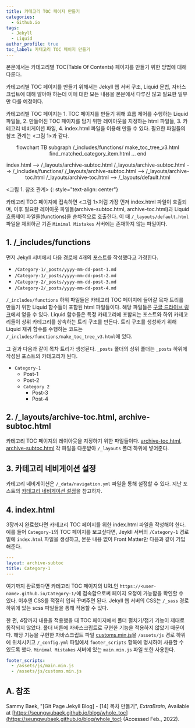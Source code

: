 ```yaml
---
title: 카테고리 TOC 페이지 만들기
categories:
  - Github.io
tags:
  - Jekyll
  - Liquid
author_profile: true
toc_label: 카테고리 TOC 페이지 만들기
---
```

본문에서는 카테고리별 TOC(Table Of Contents) 페이지를 만들기 위한 방법에 대해 다룬다.

카테고리별 TOC 페이지를 만들기 위해서는 Jekyll 웹 서버 구조, Liquid 문법, 자바스크립트에 대해 알아야 하는데 이에 대한 모든 내용을 본문에서 다루진 않고 필요한 일부만 다룰 예정이다.

카테고리별 TOC 페이지는 1. TOC 페이지를 만들기 위해 흐름 제어를 수행하는 Liquid 파일들, 2. 만들어진 TOC 페이지를 담기 위한 레이아웃을 지정하는 html 파일들, 3. 카테고리 네비게이션 파일, 4. index.html 파일을 이용해 만들 수 있다. 필요한 파일들의 참조 관계는 <그림 1>과 같다.

<div class="mermaid" align="center">
flowchart TB
  subgraph /_includes/functions/
    make_toc_tree_v3.html
    find_matched_category_item.html
    ...
  end

  index.html --> /_layouts/archive-subtoc.html
  /_layouts/archive-subtoc.html --> /_includes/functions/
  /_layouts/archive-subtoc.html --> /_layouts/archive-toc.html
  /_layouts/archive-toc.html --> /_layouts/default.html
</div>
<그림 1. 참조 관계>
{: style="text-align: center"}

카테고리 TOC 페이지에 접속하면 <그림 1>처럼 가장 먼저 index.html 파일이 호출되며, 이후 필요한 레이아웃 파일들(archive-subtoc.html, archive-toc.html)과 Liquid 흐름제어 파일들(functions)을 순차적으로 호출한다. 이 때 `/_layouts/default.html` 파일을 제외하곤 기존 `Minimal Mistakes` 서버에는 존재하지 않는 파일이다. 

## 1. /_includes/functions
먼저 Jekyll 서버에서 다음 경로에 4개의 포스트를 작성했다고 가정한다.
- `/Category-1/_posts/yyyy-mm-dd-post-1.md`
- `/Category-1/_posts/yyyy-mm-dd-post-2.md`
- `/Category-2/_posts/yyyy-mm-dd-post-3.md`
- `/Category-2/_posts/yyyy-mm-dd-post-4.md`

`/_includes/functions` 하위 파일들은 카테고리 TOC 페이지에 들어갈 목차 트리를 만들기 위한 Liquid 함수들이 포함된 html 파일들이다. 해당 파일들은 [구글 드라이브 링크](https://drive.google.com/uc?export=download&id=1yF9hZmnZ2iX7bmOpIFngktDrztv0ywQ8)에서 얻을 수 있다. Liquid 함수들은 특정 카테고리에 포함되는 포스트와 하위 카테고리들이 상위 카테고리를 상속하는 트리 구조를 만든다. 트리 구조를 생성하기 위해 Liquid 재귀 함수를 수행하는 코드는 `/_includes/functions/make_toc_tree_v3.html`에 있다. 

그 결과 다음과 같이 목차 트리가 생성된다. `_posts` 폴더의 상위 폴더는 `_posts` 하위에 작성된 포스트의 카테고리가 된다.

- `Category-1`
  - Post-1
  - Post-2
  - `Category 2`
    - Post-3
    - Post-4

## 2. /_layouts/archive-toc.html, archive-subtoc.html
카테고리 TOC 페이지의 레이아웃을 지정하기 위한 파일들이다. [archive-toc.html](https://drive.google.com/uc?export=download&id=19dMwre_jI7mMD-6ElyCiRCIB1wXAbzap), [archive-subtoc.html](https://drive.google.com/uc?export=download&id=1IdgE04kX7ph9pNO7zrwSlB51Ko8mnszu) 각 파일을 다운받아 `/_layouts` 폴더 하위에 넣어준다.

## 3. 카테고리 네비게이션 설정
카테고리 네비게이션은 `/_data/navigation.yml` 파일을 통해 설정할 수 있다. 지난 포스트의 [카테고리 네비게이션 설정](https://drmaemi.github.io/github.io/sidebar/#1-카테고리-네비게이션-설정)을 참고하자.

## 4. index.html
3장까지 완료했다면 카테고리 TOC 페이지를 위한  index.html 파일을 작성해야 한다. 예를 들어 `Category-1`의 TOC 페이지를 보고싶다면, Jeykll 서버의 `/Category-1` 경로 밑에 `index.html` 파일을 생성하고, 본문 내용 없이 Front Matter만 다음과 같이 기입해준다.
```yml
---
layout: archive-subtoc
title: Category-1
---
```

여기까지 완료했다면 카테고리 TOC 페이지의 URL인 `https://<user-name>.github.io/Category-1/`에 접속함으로써 페이지 요청이 가능함을 확인할 수 있다. 이후엔 CSS를 적절히 입혀 꾸며주면 된다. Jekyll 웹 서버의 CSS는 `/_sass` 경로 하위에 있는 scss 파일들을 통해 적용할 수 있다.

한 편, 4장까지 내용을 적용했을 때 TOC 페이지에서 폴더 펼치기/접기 기능이 제대로 동작되지 않았다. 폴더 버튼에 자바스크립트로 구현한 기능을 적용하지 않았기 때문이다. 해당 기능을 구현한 자바스크립트 파일 [customs.min.js](https://drive.google.com/uc?export=download&id=1ku3K6Iop8dD15kYR7zP8WsOqd0a_h8Is)을 `/assets/js` 경로 하위에 위치시키고 `/_config.yml` 파일에서 `footer_scripts` 항목에 명시하여 사용할 수 있도록 했다. `Minimal Mistakes` 서버에 있는 `main.min.js` 파일 또한 사용한다.
```yml
footer_scripts:
  - /assets/js/main.min.js
  - /assets/js/customs.min.js
```

## A. 참조
Sammy Baek, "[Git Page Jekyll Blog] - [14] 목차 만들기", *ExtraBrain*, Available at [https://seungwubaek.github.io/blog/whole_toc](https://seungwubaek.github.io/blog/whole_toc) (Accessed Feb., 2022).